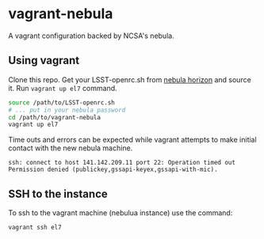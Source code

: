 vagrant-nebula
==============

A vagrant configuration backed by NCSA's nebula.

Using vagrant
-------------

Clone this repo. Get your LSST-openrc.sh from [nebula horizon](https://nebula.ncsa.illinois.edu/dashboard/auth/login/?next=/dashboard/) and source it. Run `vagrant up el7` command.

```bash
source /path/to/LSST-openrc.sh
# ... put in your nebula password
cd /path/to/vagrant-nebula
vagrant up el7
```

Time outs and errors can be expected while vagrant attempts to make initial contact with the new nebula machine.

```
ssh: connect to host 141.142.209.11 port 22: Operation timed out
Permission denied (publickey,gssapi-keyex,gssapi-with-mic).
```

SSH to the instance
-------------------

To ssh to the vagrant machine (nebulua instance) use the command:

```bash
vagrant ssh el7
```
